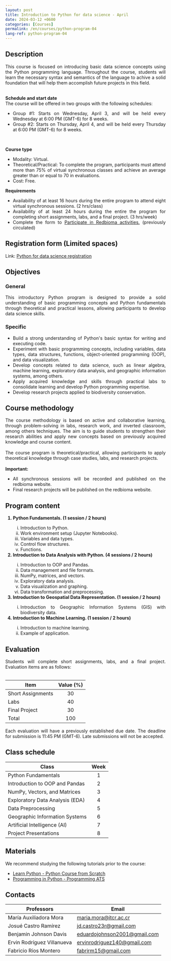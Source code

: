```yaml
---
layout: post
title: Introduction to Python for data science - April
date: 2024-03-12 +0600
categories: [Courses]
permalink: /en/courses/python-program-04
lang-ref: python-program-04
---
```



## Description
<div style="text-align: justify">
This course is focused on introducing basic data science concepts using the Python programming language. Throughout the course, students will learn the necessary syntax and semantics of the language to achive a solid foundation that will help them accomplish future projects in this field.
<br><br>

<b>Schedule and start date</b>
<br>
The course will be offered in two groups with the following schedules:
<ul>
    <li>Group #1: Starts on Wednesday, April 3, and will be held every Wednesday at 6:00 PM (GMT-6) for 8 weeks.</li>
    <li>Group #2: Starts on Thursday, April 4, and will be held every Thursday at 6:00 PM (GMT-6) for 8 weeks.</li>
</ul>
<br>

<b>Course type</b>
<br>
<ul>
    <li>Modality: Virtual.</li>
    <li>Theoretical/Practical: To complete the program, participants must attend more than 75% of virtual synchronous classes and achieve an average greater than or equal to 70 in evaluations.</li>
    <li>Cost: Free.</li>
</ul>

<b>Requirements</b>
<ul>
<li>Availability of at least 16 hours during the entire program to attend eight virtual synchronous sessions. (2 hrs/class)</li>
<li>Availability of at least 24 hours during the entire the program for completing short assignments, labs, and a final project. (3 hrs/week)</li>
<li>Complete the form to <a href="https://forms.gle/gq98uQN32xz9uBx87">Participate in Redbioma activities.</a> (previously circulated)</li>
</ul>
</div>

## Registration form (Limited spaces)
Link: [Python for data science registration](https://forms.gle/XbZCbuSoV33FiPc1A)

## Objectives

### General
<div style="text-align: justify">
This introductory Python program is designed to provide a solid understanding of basic programming concepts and Python fundamentals through theoretical and practical lessons, allowing participants to develop data science skills.
</div>

### Specific
<div style="text-align: justify">
<ul>
    <li>Build a strong understanding of Python's basic syntax for writing and executing code.</li>
    <li>Experiment with basic programming concepts, including variables, data types, data structures, functions, object-oriented programming (OOP), and data visualization.</li>
    <li>Develop concepts related to data science, such as linear algebra, machine learning, exploratory data analysis, and geographic information systems, among others.</li>
    <li>Apply acquired knowledge and skills through practical labs to consolidate learning and develop Python programming expertise.</li>
    <li>Develop research projects applied to biodiversity conservation.</li>
</ul>
</div>

## Course methodology
<div style="text-align: justify">
The course methodology is based on active and collaborative learning, through problem-solving in labs, research work, and inverted classroom, among others techniques. The aim is to guide students to strengthen their research abilities and apply new concepts based on previously acquired knowledge and course content.
<br><br>
The course program is theoretical/practical, allowing participants to apply theoretical knowledge through case studies, labs, and research projects.
<br><br>
<b>Important:</b>
<ul>
    <li>All synchronous sessions will be recorded and published on the redbioma website.</li>
    <li>Final research projects will be published on the redbioma website.</li>
</ul>
</div>

## Program content
<div style="text-align: justify">
<ol>
    <b><li>Python Fundamentals. (1 session / 2 hours)</li></b>
    <ol type="i">
        <li>Introduction to Python.</li>
        <li>Work environment setup (Jupyter Notebooks).</li>
        <li>Variables and data types.</li>
        <li>Control flow structures.</li>
        <li>Functions.</li>
    </ol>
    <b><li>Introduction to Data Analysis with Python. (4 sessions / 2 hours)</li></b>
    <ol type="i">
        <li>Introduction to OOP and Pandas.</li>
        <li>Data management and file formats.</li>
        <li>NumPy, matrices, and vectors.</li>
        <li>Exploratory data analysis.</li>
        <li>Data visualization and graphing.</li>
        <li>Data transformation and preprocessing.</li>
    </ol>
    <b><li>Introduction to Geospatial Data Representation. (1 session / 2 hours)</li></b>
    <ol type="i">
        <li>Introduction to Geographic Information Systems (GIS) with biodiversity data.</li>
    </ol>
    <b><li>Introduction to Machine Learning. (1 session / 2 hours)</li></b>
    <ol type="i">
        <li>Introduction to machine learning.</li>
        <li>Example of application.</li>
    </ol>
</ol>
</div>

## Evaluation
<div style="text-align: justify">
Students will complete short assignments, labs, and a final project. Evaluation items are as follows:
</div>
<br>

| Item           | Value (%) |
| ------------------- | :--------: |
| Short Assignments   | 30         |
| Labs                | 40         |
| Final Project       | 30         |
| Total               | 100        |

<div style="text-align: justify">
Each evaluation will have a previously established due date. The deadline for submission is 11:45 PM (GMT-6). Late submissions will not be accepted.
</div>

## Class schedule

| Class                            | Week |
| -------------------------------- | :--: |
| Python Fundamentals              | 1    |
| Introduction to OOP and Pandas   | 2    |
| NumPy, Vectors, and Matrices     | 3    |
| Exploratory Data Analysis (EDA)  | 4    |
| Data Preprocessing               | 5    |
| Geographic Information Systems   | 6    |
| Artificial Intelligence (AI)     | 7    |
| Project Presentations            | 8    |

## Materials
We recommend studying the following tutorials prior to the course:

- [Learn Python - Python Course from Scratch](https://www.youtube.com/watch?v=DLikpfc64cA)
- [Programming in Python - Programming ATS](https://www.youtube.com/playlist?list=PLWtYZ2ejMVJnh0KVllw24XklzJ62WNFsj)

## Contacts

| Professors              | Email                     |
| ----------------------- | --------------------------------- |
| María Auxiliadora Mora  | [maria.mora@itcr.ac.cr](mailto:maria.mora@itcr.ac.cr) |
| Josué Castro Ramírez    | [jd.castro23r@gmail.com](mailto:jd.castro23r@gmail.com) |
| Benjamin Johnson Davis  | [eduardojohnson2001@gmail.com](mailto:eduardojohnson2001@gmail.com) |
| Ervin Rodríguez Villanueva | [ervinrodriguez140@gmail.com](mailto:ervinrodriguez140@gmail.com) |
| Fabricio Ríos Montero   | [fabrirm15@gmail.com](mailto:fabrirm15@gmail.com) |

